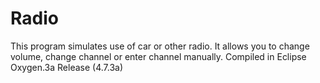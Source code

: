 # Radio
This program simulates use of car or other radio. It allows you to change volume, change channel or enter channel manually.  Compiled in Eclipse Oxygen.3a Release (4.7.3a)
